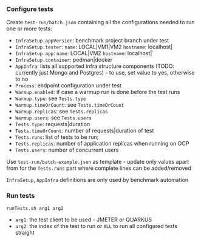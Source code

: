 ### Configure tests
Create `test-run/batch.json` containing all the configurations needed to run one or more tests:
- `InfraSetup.appVersion`: benchmark project branch under test
- `InfraSetup.tester`: `name`: LOCAL|VM1|VM2 `hostname`: localhost|<host name>
- `InfraSetup.app`: `name`: LOCAL|VM2 `hostname`: localhost|<host name>`
- `InfraSetup.container`: podman|docker
- `AppInfra`: lists all supported infra structure components (TODO: currently just Mongo and Postgres) - to use, set value to yes, otherwise to no
- `Process`: endpoint configuration under test
- `Warmup.enabled`: if case a warmup run is done before the test runs
- `Warmup.type`: see `Tests.type`
- `Warmup.timeOrCount`: see `Tests.timeOrCount`
- `Warmup.replicas`: see `Tests.replicas`
- `Warmup.users`: see `Tests.users`
- `Tests.type`: requests|duration
- `Tests.timeOrCount`: number of requests|duration of test
- `Tests.runs`: list of tests to be run;
- `Tests.replicas`: number of application replicas when running on OCP
- `Tests.users`: number of concurrent users

Use `test-run/batch-example.json` as template - update only values apart from for the `Tests.runs` part where complete lines can be added/removed 

`InfraSetup`, `AppInfra` definitions are only used by benchmark automation

### Run tests
```
runTests.sh arg1 arg2
```
- `arg1`: the test client to be used - JMETER or QUARKUS
- `arg2`: the index of the test to run or `ALL` to run all configured tests straight 